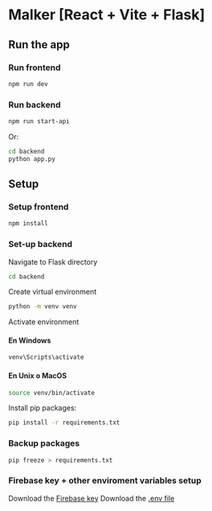 # Malker [React + Vite + Flask]

## Run the app

### Run frontend

```sh
npm run dev
```

### Run backend

```sh
npm run start-api
```

Or:

```sh
cd backend
python app.py
```


## Setup 

### Setup frontend

```sh
npm install
```

### Set-up backend

Navigate to Flask directory

```sh
cd backend
```

Create virtual environment

```sh
python -m venv venv
```

Activate environment

#### En Windows
```sh
venv\Scripts\activate
```
#### En Unix o MacOS
```sh
source venv/bin/activate
```
Install pip packages: 
```sh
pip install -r requirements.txt
```
### Backup packages
```sh
pip freeze > requirements.txt
```

### Firebase key + other enviroment variables setup
Download the [Firebase key](https://drive.google.com/file/d/1nPYWyNK5Ssrp9ks0aGVi7NDksAjxPrw_/view?usp=sharing)
Download the [.env file](https://drive.google.com/file/d/1E8fmx5yGL719LYT_6fa87_bCAJsCDi4F/view?usp=drive_link)